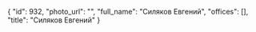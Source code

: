 {
    "id": 932,
    "photo_url": "",
    "full_name": "Силяков Евгений",
    "offices": [],
    "title": "Силяков Евгений"
}